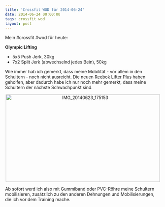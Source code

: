 ```yaml
---
title: 'Crossfit WOD für 2014-06-24'
date: 2014-06-24 00:00:00 
tags: crossfit wod
layout: post
---
```

Mein #crossfit #wod für heute:

**Olympic Lifting**

* 5x5 Push Jerk, 30kg
* 7x2 Split Jerk (abwechselnd jedes Bein), 50kg

Wie immer hab ich gemerkt, dass meine Mobilität - vor allem in den Schultern - noch nicht ausreicht. Die neuen [Reebok Lifter Plus][0] haben geholfen, aber dadurch habe ich nur noch mehr gemerkt, dass meine Schultern der nächste Schwachpunkt sind.

<center><a href="https://www.flickr.com/photos/cringe/14489750974" title="IMG_20140623_175153 by Carsten Ringe, on Flickr"><img src="https://farm3.staticflickr.com/2937/14489750974_22d2ca1e03.jpg" width="500" height="283" alt="IMG_20140623_175153"></a></center>

Ab sofort werd ich also mit Gummiband oder PVC-Röhre meine Schultern mobilisieren, zusätzlich zu den anderen Dehnungen und Mobilisierungen, die ich vor dem Training mache.

[0]: http://www.reebok.de/reebok-crossfit%C2%AE-lifter-plus/V52260_580.html

